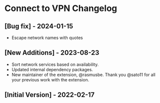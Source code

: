 # Connect to VPN Changelog

## [Bug fix] - 2024-01-15

- Escape network names with quotes

## [New Additions] - 2023-08-23

- Sort network services based on availability.
- Updated internal dependency packages.
- New maintainer of the extension, @rasmusbe. Thank you @sato11 for all your previous work with the extension.

## [Initial Version] - 2022-02-17
